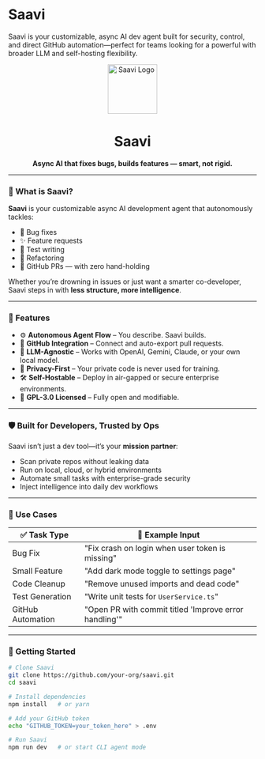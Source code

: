 # Saavi
Saavi is your customizable, async AI dev agent built for security, control, and direct GitHub automation—perfect for teams looking for a powerful   with broader LLM and self-hosting flexibility.

<p align="center">
  <img src="https://res.cloudinary.com/dktp1ybbx/image/upload/c_limit,h_170,w_170/f_auto,fl_lossy,q_auto/v1631659747/organization/prod/1200978/6Us7cThUNd.png" alt="Saavi Logo" width="100" />
</p>

<h1 align="center">Saavi</h1>
<p align="center"><strong>Async AI that fixes bugs, builds features — smart, not rigid.</strong></p>

---

### 🧠 What is Saavi?

**Saavi** is your customizable async AI development agent that autonomously tackles:
- 🐞 Bug fixes  
- ✨ Feature requests  
- 🧪 Test writing  
- 🔁 Refactoring  
- 🚀 GitHub PRs — with zero hand-holding

Whether you’re drowning in issues or just want a smarter co-developer, Saavi steps in with **less structure, more intelligence**.

---

### 🚀 Features

- ⚙️ **Autonomous Agent Flow** – You describe. Saavi builds.
- 🔄 **GitHub Integration** – Connect and auto-export pull requests.
- 🧩 **LLM-Agnostic** – Works with OpenAI, Gemini, Claude, or your own local model.
- 🔐 **Privacy-First** – Your private code is never used for training.
- 🛠️ **Self-Hostable** – Deploy in air-gapped or secure enterprise environments.
- 📜 **GPL-3.0 Licensed** – Fully open and modifiable.

---

### 🛡️ Built for Developers, Trusted by Ops

Saavi isn’t just a dev tool—it’s your **mission partner**:
- Scan private repos without leaking data  
- Run on local, cloud, or hybrid environments  
- Automate small tasks with enterprise-grade security  
- Inject intelligence into daily dev workflows  

---

### 🧪 Use Cases

| ✅ Task Type            | 🧠 Example Input                                        |
|------------------------|--------------------------------------------------------|
| Bug Fix                | "Fix crash on login when user token is missing"       |
| Small Feature          | "Add dark mode toggle to settings page"               |
| Code Cleanup           | "Remove unused imports and dead code"                 |
| Test Generation        | "Write unit tests for `UserService.ts`"              |
| GitHub Automation      | "Open PR with commit titled 'Improve error handling'" |

---

### 🔧 Getting Started

```bash
# Clone Saavi
git clone https://github.com/your-org/saavi.git
cd saavi

# Install dependencies
npm install   # or yarn

# Add your GitHub token
echo "GITHUB_TOKEN=your_token_here" > .env

# Run Saavi
npm run dev   # or start CLI agent mode
